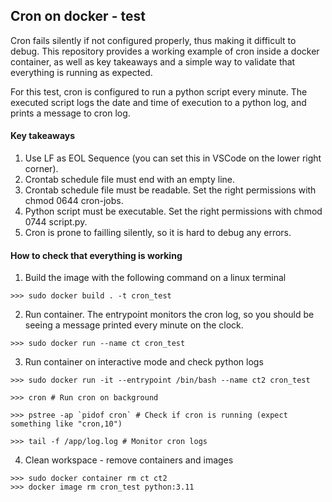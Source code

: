 ## Cron on docker - test

Cron fails silently if not configured properly, thus making it difficult to debug.
This repository provides a working example of cron inside a docker container, as well as key takeaways and a simple way to validate that everything is running as expected.

For this test, cron is configured to run a python script every minute. The executed script logs the date and time of execution to a python log, and prints a message to cron log.


#### Key takeaways
1. Use LF as EOL Sequence (you can set this in VSCode on the lower right corner).
2. Crontab schedule file must end with an empty line.
3. Crontab schedule file must be readable. Set the right permissions with chmod 0644 cron-jobs.
4. Python script must be executable. Set the right permissions with chmod 0744 script.py.
5. Cron is prone to failling silently, so it is hard to debug any errors.



#### How to check that everything is working

1. Build the image with the following command on a linux terminal

```
>>> sudo docker build . -t cron_test
```

2. Run container. The entrypoint monitors the cron log, so you should be seeing a message printed every minute on the clock.

```
>>> sudo docker run --name ct cron_test
```

3. Run container on interactive mode and check python logs

```
>>> sudo docker run -it --entrypoint /bin/bash --name ct2 cron_test
```

```
>>> cron # Run cron on background
```

```
>>> pstree -ap `pidof cron` # Check if cron is running (expect something like "cron,10")
```


```
>>> tail -f /app/log.log # Monitor cron logs
```

4. Clean workspace - remove containers and images

```
>>> sudo docker container rm ct ct2
>>> docker image rm cron_test python:3.11
```

